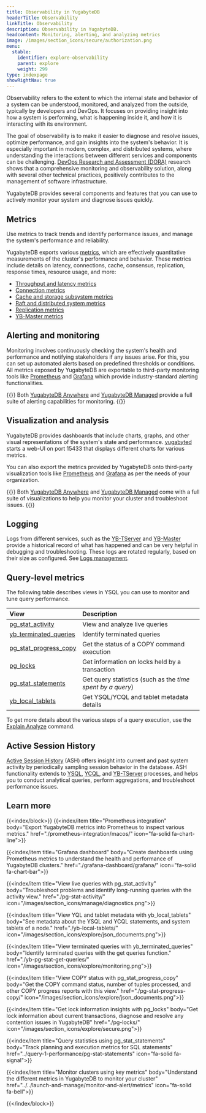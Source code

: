 ```yaml
---
title: Observability in YugabyteDB
headerTitle: Observability
linkTitle: Observability
description: Observability in YugabyteDB.
headcontent: Monitoring, alerting, and analyzing metrics
image: /images/section_icons/secure/authorization.png
menu:
  stable:
    identifier: explore-observability
    parent: explore
    weight: 299
type: indexpage
showRightNav: true
---
```


Observability refers to the extent to which the internal state and behavior of a system can be understood, monitored, and analyzed from the outside, typically by developers and DevOps. It focuses on providing insight into how a system is performing, what is happening inside it, and how it is interacting with its environment.

The goal of observability is to make it easier to diagnose and resolve issues, optimize performance, and gain insights into the system's behavior. It is especially important in modern, complex, and distributed systems, where understanding the interactions between different services and components can be challenging. [DevOps Research and Assessment (DORA)](https://dora.dev/) research shows that a comprehensive monitoring and observability solution, along with several other technical practices, positively contributes to the management of software infrastructure.

YugabyteDB provides several components and features that you can use to actively monitor your system and diagnose issues quickly.

## Metrics

Use metrics to track trends and identify performance issues, and manage the system's performance and reliability.

YugabyteDB exports various [metrics](../../launch-and-manage/monitor-and-alert/metrics/#frequently-used-metrics), which are effectively quantitative measurements of the cluster's performance and behavior. These metrics include details on latency, connections, cache, consensus, replication, response times, resource usage, and more:

- [Throughput and latency metrics](../../launch-and-manage/monitor-and-alert/metrics/throughput)
- [Connection metrics](../../launch-and-manage/monitor-and-alert/metrics/connections)
- [Cache and storage subsystem metrics](../../launch-and-manage/monitor-and-alert/metrics/cache-storage)
- [Raft and distributed system metrics](../../launch-and-manage/monitor-and-alert/metrics/raft-dst)
- [Replication metrics](../../launch-and-manage/monitor-and-alert/metrics/replication)
- [YB-Master metrics](../../launch-and-manage/monitor-and-alert/metrics/ybmaster)

## Alerting and monitoring

Monitoring involves continuously checking the system's health and performance and notifying stakeholders if any issues arise. For this, you can set up automated alerts based on predefined thresholds or conditions. All metrics exposed by YugabyteDB are exportable to third-party monitoring tools like [Prometheus](./prometheus-integration/macos/) and [Grafana](./grafana-dashboard/grafana/) which provide industry-standard alerting functionalities.

{{<tip>}}
Both [YugabyteDB Anywhere](../../yugabyte-platform/alerts-monitoring/) and [YugabyteDB Managed](../../yugabyte-cloud/cloud-monitor/cloud-alerts/) provide a full suite of alerting capabilities for monitoring.
{{</tip>}}

## Visualization and analysis

YugabyteDB provides dashboards that include charts, graphs, and other visual representations of the system's state and performance. [yugabyted](../../reference/configuration/yugabyted/) starts a web-UI on port 15433 that displays different charts for various metrics.

You can also export the metrics provided by YugabyteDB onto third-party visualization tools like [Prometheus](./prometheus-integration/macos/) and [Grafana](./grafana-dashboard/grafana/) as per the needs of your organization.

{{<tip>}}
Both [YugabyteDB Anywhere](../../yugabyte-platform/alerts-monitoring/anywhere-metrics/) and [YugabyteDB Managed](../../yugabyte-cloud/cloud-monitor/overview/) come with a full suite of visualizations to help you monitor your cluster and troubleshoot issues.
{{</tip>}}

## Logging

Logs from different services, such as the [YB-TServer](../../troubleshoot/nodes/check-logs/#yb-tserver-logs) and [YB-Master](../../troubleshoot/nodes/check-logs/#yb-master-logs) provide a historical record of what has happened and can be very helpful in debugging and troubleshooting. These logs are rotated regularly, based on their size as configured. See [Logs management](../../troubleshoot/nodes/check-logs#logs-management).

## Query-level metrics

The following table describes views in YSQL you can use to monitor and tune query performance.

| View | Description |
| :--- | :---------- |
| [pg_stat_activity](./pg-stat-activity) | View and analyze live queries |
| [yb_terminated_queries](./yb-pg-stat-get-queries/) | Identify terminated queries |
| [pg_stat_progress_copy](./pg-stat-progress-copy) | Get the status of a COPY command execution |
| [pg_locks](./pg-locks) | Get information on locks held by a transaction |
| [pg_stat_statements](../query-1-performance/pg-stat-statements) | Get query statistics (such as the _time spent by a query_) |
| [yb_local_tablets](./yb-local-tablets) | Get YSQL/YCQL and tablet metadata details |

To get more details about the various steps of a query execution, use the [Explain Analyze](../query-1-performance/explain-analyze) command.

## Active Session History

[Active Session History](active-session-history/) (ASH) offers insight into current and past system activity by periodically sampling session behavior in the database. ASH functionality extends to [YSQL](../../api/ysql/), [YCQL](../../api/ycql/), and [YB-TServer](../../architecture/yb-tserver/) processes, and helps you to conduct analytical queries, perform aggregations, and troubleshoot performance issues.

## Learn more

{{<index/block>}}
  {{<index/item
      title="Prometheus integration"
      body="Export YugabyteDB metrics into Prometheus to inspect various metrics."
      href="./prometheus-integration/macos/"
      icon="fa-solid fa-chart-line">}}

  {{<index/item
      title="Grafana dashboard"
      body="Create dashboards using Prometheus metrics to understand the health and performance of YugabyteDB clusters."
      href="./grafana-dashboard/grafana/"
      icon="fa-solid fa-chart-bar">}}

  {{<index/item
      title="View live queries with pg_stat_activity"
      body="Troubleshoot problems and identify long-running queries with the activity view."
      href="./pg-stat-activity/"
      icon="/images/section_icons/manage/diagnostics.png">}}

  {{<index/item
      title="View YQL and tablet metadata with yb_local_tablets"
      body="See metadata about the YSQL and YCQL statements, and system tablets of a node."
      href="./yb-local-tablets/"
      icon="/images/section_icons/explore/json_documents.png">}}

  {{<index/item
      title="View terminated queries with yb_terminated_queries"
      body="Identify terminated queries with the get queries function."
      href="./yb-pg-stat-get-queries/"
      icon="/images/section_icons/explore/monitoring.png">}}

  {{<index/item
      title="View COPY status with pg_stat_progress_copy"
      body="Get the COPY command status, number of tuples processed, and other COPY progress reports with this view."
      href="./pg-stat-progress-copy/"
      icon="/images/section_icons/explore/json_documents.png">}}

  {{<index/item
      title="Get lock information insights with pg_locks"
      body="Get lock information about current transactions, diagnose and resolve any contention issues in YugabyteDB"
      href="./pg-locks/"
      icon="/images/section_icons/explore/secure.png">}}

  {{<index/item
      title="Query statistics using pg_stat_statements"
      body="Track planning and execution metrics for SQL statements"
      href="../query-1-performance/pg-stat-statements"
      icon="fa-solid fa-signal">}}

  {{<index/item
      title="Monitor clusters using key metrics"
      body="Understand the different metrics in YugabyteDB to monitor your cluster"
      href="../../launch-and-manage/monitor-and-alert/metrics"
      icon="fa-solid fa-bell">}}

{{</index/block>}}
